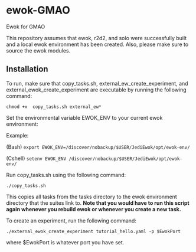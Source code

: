 # ewok-GMAO
Ewok for GMAO

This repository assumes that ewok, r2d2, and solo were successfully built and a local ewok environment has been created. Also, please make sure to source the ewok modules.

## Installation
To run, make sure that copy_tasks.sh, external_ew_create_experiment, and external_ewok_create_experiment are executable by running the following command:

```chmod +x  copy_tasks.sh external_ew*```

Set the environmental variable EWOK_ENV to your current ewok environment:

Example:

(Bash)
```export EWOK_ENV=/discover/nobackup/$USER/JediEwok/opt/ewok-env/```

(Cshell)
```setenv EWOK_ENV /discover/nobackup/$USER/JediEwok/opt/ewok-env/```

Run copy_tasks.sh using the following command:

```./copy_tasks.sh```

This copies all tasks from the tasks directory to the ewok environment directory that the suites link to. 
**Note that you would have to run this script again whenever you rebuild ewok or whenever you create a new task.**

To create an experiment, run the following command:

```./external_ewok_create_experiment tutorial_hello.yaml -p $EwokPort```

where $EwokPort is whatever port you have set. 

